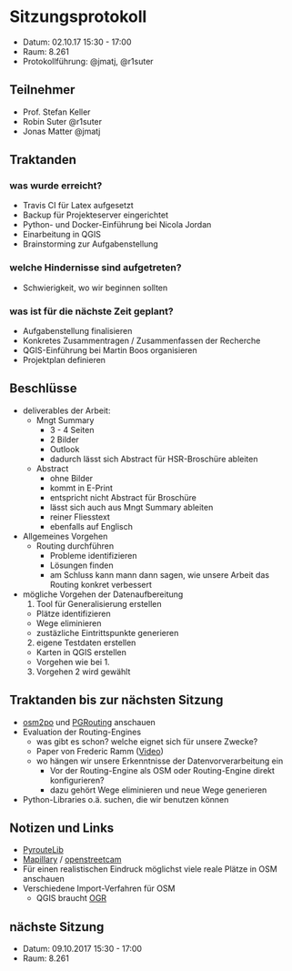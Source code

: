 # Sitzungsprotokoll

* Datum: 02.10.17 15:30 - 17:00
* Raum: 8.261
* Protokollführung: @jmatj, @r1suter

## Teilnehmer

* Prof. Stefan Keller
* Robin Suter @r1suter
* Jonas Matter @jmatj

## Traktanden

### was wurde erreicht?
* Travis CI für Latex aufgesetzt
* Backup für Projekteserver eingerichtet
* Python- und Docker-Einführung bei Nicola Jordan
* Einarbeitung in QGIS
* Brainstorming zur Aufgabenstellung

### welche Hindernisse sind aufgetreten?
* Schwierigkeit, wo wir beginnen sollten

### was ist für die nächste Zeit geplant?
* Aufgabenstellung finalisieren
* Konkretes Zusammentragen / Zusammenfassen der Recherche
* QGIS-Einführung bei Martin Boos organisieren
* Projektplan definieren

## Beschlüsse
* deliverables der Arbeit:
  * Mngt Summary
    * 3 - 4 Seiten
    * 2 Bilder
    * Outlook
    * dadurch lässt sich Abstract für HSR-Broschüre ableiten
  * Abstract
    * ohne Bilder
    * kommt in E-Print
    * entspricht nicht Abstract für Broschüre
    * lässt sich auch aus Mngt Summary ableiten
    * reiner Fliesstext
    * ebenfalls auf Englisch
* Allgemeines Vorgehen
  * Routing durchführen
    * Probleme identifizieren
    * Lösungen finden
    * am Schluss kann mann dann sagen, wie unsere Arbeit das Routing konkret verbessert
* mögliche Vorgehen der Datenaufbereitung
  1. Tool für Generalisierung erstellen
    * Plätze identifizieren
    * Wege eliminieren
    * zustäzliche Eintrittspunkte generieren
  2. eigene Testdaten erstellen
    * Karten in QGIS erstellen
    * Vorgehen wie bei 1.
  3. Vorgehen 2 wird gewählt

## Traktanden bis zur nächsten Sitzung
* [osm2po](https://anitagraser.com/2011/12/15/an-osm2po-quickstart/) und [PGRouting](https://anitagraser.com/2013/07/06/pgrouting-2-0-for-windows-quick-guide/) anschauen
* Evaluation der Routing-Engines
  * was gibt es schon? welche eignet sich für unsere Zwecke?
  * Paper von Frederic Ramm ([Video](https://www.youtube.com/watch?v=rpKU-8J4HAo))
  * wo hängen wir unsere Erkenntnisse der Datenvorverarbeitung ein
    * Vor der Routing-Engine als OSM oder Routing-Engine direkt konfigurieren?
    * dazu gehört Wege eliminieren und neue Wege generieren
* Python-Libraries o.ä. suchen, die wir benutzen können

## Notizen und Links
-  [PyrouteLib](https://wiki.openstreetmap.org/wiki/PyrouteLib)
- [Mapillary](https://www.mapillary.com/) / [openstreetcam](https://www.openstreetcam.org) 
- Für einen realistischen Eindruck möglichst viele reale Plätze in OSM anschauen
- Verschiedene Import-Verfahren für OSM
    - QGIS braucht [OGR](http://www.gdal.org/drv_osm.html)
## nächste Sitzung

* Datum: 09.10.2017 15:30 - 17:00
* Raum: 8.261
